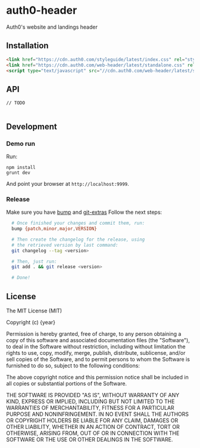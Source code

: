 
# auth0-header

  Auth0's website and landings header

## Installation

~~~html
<link href="https://cdn.auth0.com/styleguide/latest/index.css" rel="stylesheet" />
<link href="https://cdn.auth0.com/web-header/latest/standalone.css" rel="stylesheet"/>
<script type="text/javascript" src="//cdn.auth0.com/web-header/latest/standalone.min.js"></script>
~~~

## API

```
// TODO


```

## Development

### Demo run

Run:

```
npm install
grunt dev
```

And point your browser at `http://localhost:9999`.

### Release

Make sure you have [bump](https://github.com/ianstormtaylor/bump) and [git-extras](https://github.com/tj/git-extras)
Follow the next steps:

``` bash
  # Once finished your changes and commit them, run:
  bump {patch,minor,major,VERSION}

  # Then create the changelog for the release, using
  # the retrieved version by last command:
  git changelog --tag <version>

  # Then, just run:
  git add . && git release <version>

  # Done!
```

## License

  The MIT License (MIT)

  Copyright (c) {year} <copyright holders>

  Permission is hereby granted, free of charge, to any person obtaining a copy
  of this software and associated documentation files (the "Software"), to deal
  in the Software without restriction, including without limitation the rights
  to use, copy, modify, merge, publish, distribute, sublicense, and/or sell
  copies of the Software, and to permit persons to whom the Software is
  furnished to do so, subject to the following conditions:

  The above copyright notice and this permission notice shall be included in
  all copies or substantial portions of the Software.

  THE SOFTWARE IS PROVIDED "AS IS", WITHOUT WARRANTY OF ANY KIND, EXPRESS OR
  IMPLIED, INCLUDING BUT NOT LIMITED TO THE WARRANTIES OF MERCHANTABILITY,
  FITNESS FOR A PARTICULAR PURPOSE AND NONINFRINGEMENT. IN NO EVENT SHALL THE
  AUTHORS OR COPYRIGHT HOLDERS BE LIABLE FOR ANY CLAIM, DAMAGES OR OTHER
  LIABILITY, WHETHER IN AN ACTION OF CONTRACT, TORT OR OTHERWISE, ARISING FROM,
  OUT OF OR IN CONNECTION WITH THE SOFTWARE OR THE USE OR OTHER DEALINGS IN
  THE SOFTWARE.
